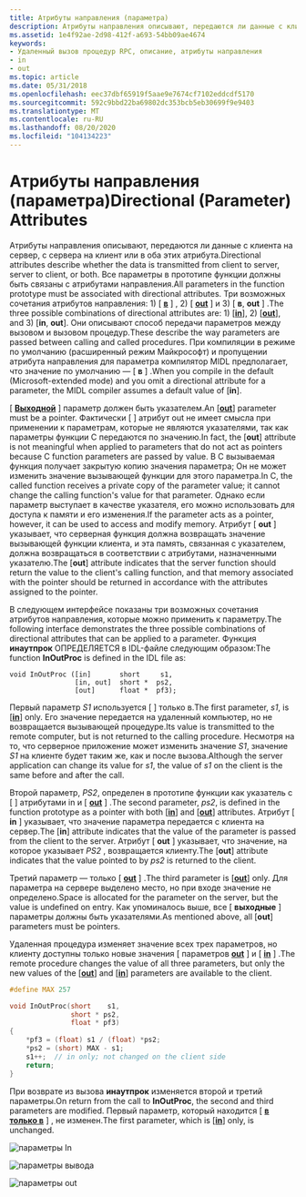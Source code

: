 ```yaml
---
title: Атрибуты направления (параметра)
description: Атрибуты направления описывают, передаются ли данные с клиента на сервер, с сервера на клиент или в оба этих атрибута.
ms.assetid: 1e4f92ae-2d98-412f-a693-54bb09ae4674
keywords:
- Удаленный вызов процедур RPC, описание, атрибуты направления
- in
- out
ms.topic: article
ms.date: 05/31/2018
ms.openlocfilehash: eec37dbf65919f5aae9e7674cf7102eddcdf5170
ms.sourcegitcommit: 592c9bbd22ba69802dc353bcb5eb30699f9e9403
ms.translationtype: MT
ms.contentlocale: ru-RU
ms.lasthandoff: 08/20/2020
ms.locfileid: "104134223"
---
```

# <a name="directional-parameter-attributes"></a><span data-ttu-id="b4d9c-106">Атрибуты направления (параметра)</span><span class="sxs-lookup"><span data-stu-id="b4d9c-106">Directional (Parameter) Attributes</span></span>

<span data-ttu-id="b4d9c-107">Атрибуты направления описывают, передаются ли данные с клиента на сервер, с сервера на клиент или в оба этих атрибута.</span><span class="sxs-lookup"><span data-stu-id="b4d9c-107">Directional attributes describe whether the data is transmitted from client to server, server to client, or both.</span></span> <span data-ttu-id="b4d9c-108">Все параметры в прототипе функции должны быть связаны с атрибутами направления.</span><span class="sxs-lookup"><span data-stu-id="b4d9c-108">All parameters in the function prototype must be associated with directional attributes.</span></span> <span data-ttu-id="b4d9c-109">Три возможных сочетания атрибутов направления: 1) \[ [**в**](/windows/desktop/Midl/in) \] , 2) \[ [**out**](/windows/desktop/Midl/out-idl) \] и 3) \[ **в**, **out** \] .</span><span class="sxs-lookup"><span data-stu-id="b4d9c-109">The three possible combinations of directional attributes are: 1) \[[**in**](/windows/desktop/Midl/in)\], 2) \[[**out**](/windows/desktop/Midl/out-idl)\], and 3) \[**in**, **out**\].</span></span> <span data-ttu-id="b4d9c-110">Они описывают способ передачи параметров между вызовом и вызовом процедур.</span><span class="sxs-lookup"><span data-stu-id="b4d9c-110">These describe the way parameters are passed between calling and called procedures.</span></span> <span data-ttu-id="b4d9c-111">При компиляции в режиме по умолчанию (расширенный режим Майкрософт) и пропущении атрибута направления для параметра компилятор MIDL предполагает, что значение по умолчанию — \[ **в** \] .</span><span class="sxs-lookup"><span data-stu-id="b4d9c-111">When you compile in the default (Microsoft-extended mode) and you omit a directional attribute for a parameter, the MIDL compiler assumes a default value of \[**in**\].</span></span>

<span data-ttu-id="b4d9c-112">\[ [**Выходной**](/windows/desktop/Midl/out-idl) \] параметр должен быть указателем.</span><span class="sxs-lookup"><span data-stu-id="b4d9c-112">An \[[**out**](/windows/desktop/Midl/out-idl)\] parameter must be a pointer.</span></span> <span data-ttu-id="b4d9c-113">Фактически \[  \] атрибут out не имеет смысла при применении к параметрам, которые не являются указателями, так как параметры функции C передаются по значению.</span><span class="sxs-lookup"><span data-stu-id="b4d9c-113">In fact, the \[**out**\] attribute is not meaningful when applied to parameters that do not act as pointers because C function parameters are passed by value.</span></span> <span data-ttu-id="b4d9c-114">В C вызываемая функция получает закрытую копию значения параметра; Он не может изменить значение вызывающей функции для этого параметра.</span><span class="sxs-lookup"><span data-stu-id="b4d9c-114">In C, the called function receives a private copy of the parameter value; it cannot change the calling function's value for that parameter.</span></span> <span data-ttu-id="b4d9c-115">Однако если параметр выступает в качестве указателя, его можно использовать для доступа к памяти и его изменения.</span><span class="sxs-lookup"><span data-stu-id="b4d9c-115">If the parameter acts as a pointer, however, it can be used to access and modify memory.</span></span> <span data-ttu-id="b4d9c-116">Атрибут \[ **out** \] указывает, что серверная функция должна возвращать значение вызывающей функции клиента, и эта память, связанная с указателем, должна возвращаться в соответствии с атрибутами, назначенными указателю.</span><span class="sxs-lookup"><span data-stu-id="b4d9c-116">The \[**out**\] attribute indicates that the server function should return the value to the client's calling function, and that memory associated with the pointer should be returned in accordance with the attributes assigned to the pointer.</span></span>

<span data-ttu-id="b4d9c-117">В следующем интерфейсе показаны три возможных сочетания атрибутов направления, которые можно применить к параметру.</span><span class="sxs-lookup"><span data-stu-id="b4d9c-117">The following interface demonstrates the three possible combinations of directional attributes that can be applied to a parameter.</span></span> <span data-ttu-id="b4d9c-118">Функция **инаутпрок** ОПРЕДЕЛЯЕТСЯ в IDL-файле следующим образом:</span><span class="sxs-lookup"><span data-stu-id="b4d9c-118">The function **InOutProc** is defined in the IDL file as:</span></span>

``` syntax
void InOutProc ([in]       short     s1,
                [in, out]  short *  ps2,
                [out]      float *  pf3);
```

<span data-ttu-id="b4d9c-119">Первый параметр *S1* используется \[ [](/windows/desktop/Midl/in) \] только в.</span><span class="sxs-lookup"><span data-stu-id="b4d9c-119">The first parameter, *s1*, is \[[**in**](/windows/desktop/Midl/in)\] only.</span></span> <span data-ttu-id="b4d9c-120">Его значение передается на удаленный компьютер, но не возвращается вызывающей процедуре.</span><span class="sxs-lookup"><span data-stu-id="b4d9c-120">Its value is transmitted to the remote computer, but is not returned to the calling procedure.</span></span> <span data-ttu-id="b4d9c-121">Несмотря на то, что серверное приложение может изменить значение *S1*, значение *S1* на клиенте будет таким же, как и после вызова.</span><span class="sxs-lookup"><span data-stu-id="b4d9c-121">Although the server application can change its value for *s1*, the value of *s1* on the client is the same before and after the call.</span></span>

<span data-ttu-id="b4d9c-122">Второй параметр, *PS2*, определен в прототипе функции как указатель с \[ [](/windows/desktop/Midl/in) \] атрибутами in и \[ [**out**](/windows/desktop/Midl/out-idl) \] .</span><span class="sxs-lookup"><span data-stu-id="b4d9c-122">The second parameter, *ps2*, is defined in the function prototype as a pointer with both \[[**in**](/windows/desktop/Midl/in)\] and \[[**out**](/windows/desktop/Midl/out-idl)\] attributes.</span></span> <span data-ttu-id="b4d9c-123">Атрибут \[ **in** \] указывает, что значение параметра передается с клиента на сервер.</span><span class="sxs-lookup"><span data-stu-id="b4d9c-123">The \[**in**\] attribute indicates that the value of the parameter is passed from the client to the server.</span></span> <span data-ttu-id="b4d9c-124">Атрибут \[ **out** \] указывает, что значение, на которое указывает *PS2* , возвращается клиенту.</span><span class="sxs-lookup"><span data-stu-id="b4d9c-124">The \[**out**\] attribute indicates that the value pointed to by *ps2* is returned to the client.</span></span>

<span data-ttu-id="b4d9c-125">Третий параметр — только \[ [**out**](/windows/desktop/Midl/out-idl) \] .</span><span class="sxs-lookup"><span data-stu-id="b4d9c-125">The third parameter is \[[**out**](/windows/desktop/Midl/out-idl)\] only.</span></span> <span data-ttu-id="b4d9c-126">Для параметра на сервере выделено место, но при входе значение не определено.</span><span class="sxs-lookup"><span data-stu-id="b4d9c-126">Space is allocated for the parameter on the server, but the value is undefined on entry.</span></span> <span data-ttu-id="b4d9c-127">Как упоминалось выше, все \[ **выходные** \] параметры должны быть указателями.</span><span class="sxs-lookup"><span data-stu-id="b4d9c-127">As mentioned above, all \[**out**\] parameters must be pointers.</span></span>

<span data-ttu-id="b4d9c-128">Удаленная процедура изменяет значение всех трех параметров, но клиенту доступны только новые значения \[ параметров [**out**](/windows/desktop/Midl/out-idl) \] и \[ [**in**](/windows/desktop/Midl/in) \] .</span><span class="sxs-lookup"><span data-stu-id="b4d9c-128">The remote procedure changes the value of all three parameters, but only the new values of the \[[**out**](/windows/desktop/Midl/out-idl)\] and \[[**in**](/windows/desktop/Midl/in)\] parameters are available to the client.</span></span>


```C++
#define MAX 257

void InOutProc(short    s1,
               short * ps2,
               float * pf3)
{
    *pf3 = (float) s1 / (float) *ps2;
    *ps2 = (short) MAX - s1;
    s1++;  // in only; not changed on the client side
    return;
}
```



<span data-ttu-id="b4d9c-129">При возврате из вызова **инаутпрок** изменяется второй и третий параметры.</span><span class="sxs-lookup"><span data-stu-id="b4d9c-129">On return from the call to **InOutProc**, the second and third parameters are modified.</span></span> <span data-ttu-id="b4d9c-130">Первый параметр, который находится \[ [**в только в**](/windows/desktop/Midl/in) \] , не изменен.</span><span class="sxs-lookup"><span data-stu-id="b4d9c-130">The first parameter, which is \[[**in**](/windows/desktop/Midl/in)\] only, is unchanged.</span></span>

![параметры In](images/prog-a22.png)

![параметры вывода](images/prog-a23.png)

![параметры out](images/prog-a21.png)

 

 